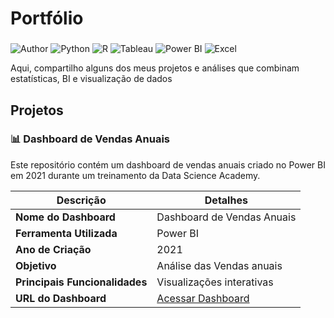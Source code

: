 # Portfólio
###
![Author](https://img.shields.io/badge/author-Fernando%20Schwartzhaupt%20Noroefé-blue)
![Python](https://img.shields.io/badge/Python-3776AB?logo=python&logoColor=white)
![R](https://img.shields.io/badge/R-276DC3?logo=r&logoColor=white)
![Tableau](https://img.shields.io/badge/Tableau-E97627?logo=tableau&logoColor=white)
![Power BI](https://img.shields.io/badge/Power%20BI-F2C811?logo=power-bi&logoColor=black)
![Excel](https://img.shields.io/badge/Excel-217346?logo=microsoft-excel&logoColor=white)


Aqui, compartilho alguns dos meus projetos e análises que combinam estatísticas, BI e visualização de dados

## Projetos

###  📊 Dashboard de Vendas Anuais

Este repositório contém um dashboard de vendas anuais criado no Power BI em 2021 durante um treinamento da Data Science Academy.

| **Descrição**                              | **Detalhes**                               |
|--------------------------------------------|--------------------------------------------|
| **Nome do Dashboard**                      | Dashboard de Vendas Anuais                 |
| **Ferramenta Utilizada**                   | Power BI                                   |
| **Ano de Criação**                         | 2021                                       |
| **Objetivo**                               | Análise das Vendas anuais                  |
| **Principais Funcionalidades**             | Visualizações interativas                  |
| **URL do Dashboard**                       | [Acessar Dashboard](https://github.com/noroefe/portfolio/blob/main/Dashboard%20de%20Vendas%20-%201/EstudoCaso1.pdf)  |



